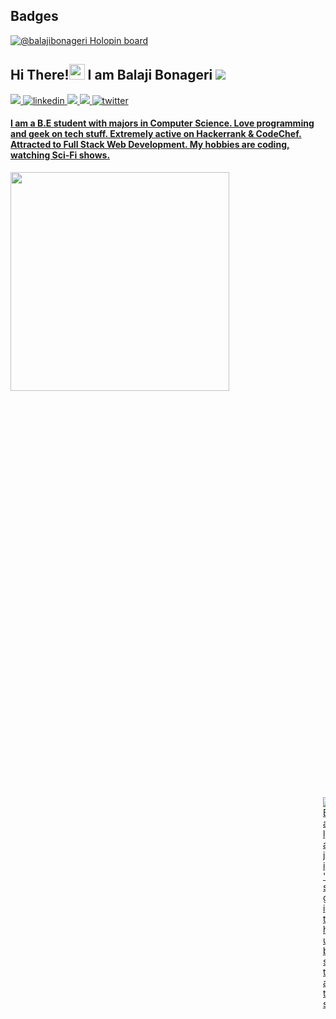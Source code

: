 ## Badges
  [![@balajibonageri Holopin board](https://holopin.me/holopin)](https://holopin.io/@holopin)
## Hi There!<img src="https://raw.githubusercontent.com/iampavangandhi/iampavangandhi/master/gifs/Hi.gif" width="25px"> I am Balaji Bonageri <img src="https://camo.githubusercontent.com/e8443b00c5bd5c13e8ebcc0088a39e9d9959c4f183468cb81dbaa4abefcbce7c/68747470733a2f2f6b6f6d617265762e636f6d2f67687076632f3f757365726e616d653d4861736162657238">
<a href="mailto:bldecse.bsb@gmail.com" target="_blank">
<img src="https://img.shields.io/badge/Gmail-D14836?style=for-the-badge&logo=gmail&logoColor=white" />
<a href="https://www.linkedin.com/in/balaji-bonageri-3a716a16b/" target="_blank">
<img src=https://img.shields.io/badge/linkedin-%231E77B5.svg?&style=for-the-badge&logo=linkedin&logoColor=white alt=linkedin style=“margin-bottom: 5px;” />
<a href="https://www.hackerrank.com/Balaji_Bonageri" target="_blank">
<img src="https://img.shields.io/badge/-Hackerrank-2EC866?style=for-the-badge&logo=HackerRank&logoColor=white" />
<a href="https://www.codechef.com/users/balajisb" />
<img src="https://img.shields.io/badge/Codechef-%23B92B27.svg?&style=for-the-badge&logo=Codechef&logoColor=white" />
</a>
<a href="https://twitter.com/BonageriBalaji" target="_blank">
<img src=https://img.shields.io/badge/twitter-%2300acee.svg?&style=for-the-badge&logo=twitter&logoColor=white alt=twitter style=“margin-bottom: 5px;” />
  
#### I am a B.E student with majors in Computer Science. Love programming and geek on tech stuff. Extremely active on Hackerrank & CodeChef. Attracted to Full Stack Web Development. My hobbies are coding, watching Sci-Fi shows.

<div>
<img src="https://camo.githubusercontent.com/3b7c592ede97b6138ffd4b1cc1541c2f3b11fd39/687474703a2f2f33312e6d656469612e74756d626c722e636f6d2f31376665613932306666333665663466356238373764353231366137616164392f74756d626c725f6d6f39786a65387a5a34317163626975666f315f313238302e676966" height="350px" width ="350px" align="left">

<div style="padding-top:1000px; padding-left:500px">
  
<img alt="Balaji's github stats" src="https://github-readme-stats.vercel.app/api?username=balajibonageri&&show_icons=true&title_color=ff652f&icon_color=FFE400&text_color=ffffff&bg_color=09131B&border_color=0c1a25" >
  </div>
</div>
  
